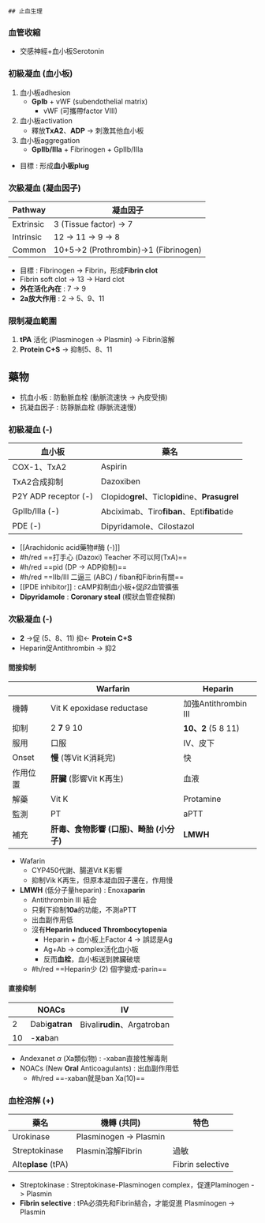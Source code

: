 	## 止血生理
### 血管收縮
+ 交感神經+血小板Serotonin
### 初級凝血 (血小板)
1. 血小板adhesion
	- **GpIb** + vWF (subendothelial matrix)
		- vWF (可攜帶factor VIII)
1. 血小板activation
	- 釋放**TxA2**、**ADP** -> 刺激其他血小板
2. 血小板aggregation
	- **GpIIb/IIIa** + Fibrinogen + GpIIb/IIIa
- 目標 : 形成**血小板plug**
### 次級凝血 (凝血因子)
| Pathway   | 凝血因子               |
|-----------|------------------------|
| Extrinsic | 3 (Tissue factor) -> 7 |
| Intrinsic | 12 -> 11 -> 9 -> 8           |
| Common    | 10+5->2 (Prothrombin)->1 (Fibrinogen)|
- 目標 : Fibrinogen -> Fibrin，形成**Fibrin clot**
- Fibrin soft clot -> 13 -> Hard clot
- **外在活化內在** : 7 -> 9
- **2a放大作用** : 2 -> 5、9、11
### 限制凝血範圍
1. **tPA** 活化 (Plasminogen -> Plasmin) -> Fibrin溶解
2. **Protein C+S** -> 抑制5、8、11
## 藥物
- 抗血小板 : 防動脈血栓 (動脈流速快 -> 內皮受損)
- 抗凝血因子 : 防靜脈血栓 (靜脈流速慢)
### 初級凝血 (-)
| 血小板               | 藥名                               |
|----------------------|------------------------------------|
| COX-1、TxA2          | Aspirin                            |
| TxA2合成抑制          | Dazoxiben                          |
| P2Y ADP receptor (-) | Clopido**grel**、Ticlo**pid**ine、**Prasugrel**|
| GpIIb/IIIa (-)       | Abciximab、Tiro**fiban**、Epti**fiba**tide |
| PDE (-)              | Dipyridamole、Cilostazol           |
- [[Arachidonic acid藥物#酶 (-)]]
- #h/red ==打手心 (Dazoxi) Teacher 不可以阿(TxA)==
- #h/red ==pid (DP -> ADP抑制)==
- #h/red ==IIb/III 二逼三 (ABC) / fiban和Fibrin有關==
- [[PDE inhibitor]] : cAMP抑制血小板+促$\beta2$血管擴張
- **Dipyridamole** : **Coronary steal** (楔狀血管症候群)
### 次級凝血 (-)
- **2** ->促 (5、8、11) 抑<- **Protein C+S**
- Heparin促Antithrombin -> 抑2
#### 間接抑制
|          | Warfarin                          | Heparin              |
|----------|-----------------------------------|----------------------|
| 機轉     | Vit K epoxidase reductase         | 加強Antithrombin III |
| 抑制     | 2 **7** 9 10                          | **10、2** (5 8 11)       |
| 服用     | 口服                              | IV、皮下              |
| Onset    | **慢** (等Vit K消耗完)                | 快                   |
| 作用位置 | **肝臟** (影響Vit K再生)               | 血液                 |
| 解藥     | Vit K                             | Protamine            |
| 監測     | PT                                | aPTT                 |
| 補充     | **肝毒、食物影響 (口服)、畸胎 (小分子)** | **LMWH**                 |
- Wafarin
	- CYP450代謝、腸道Vit K影響
	- 抑制Vik K再生，但原本凝血因子還在，作用慢
- **LMWH** (低分子量heparin) : Enoxa**parin**
	- Antithrombin III 結合
	- 只剩下抑制**10a**的功能，不測aPTT
	- 出血副作用低
	- 沒有**Heparin Induced Thrombocytopenia**
		- Heparin + 血小板上Factor 4 -> 誤認是Ag
		- Ag+Ab -> complex活化血小板
		- 反而**血栓**，血小板送到脾臟破壞
	- #h/red ==Heparin少 (2) 個字變成-parin==
#### 直接抑制
|    | NOACs          | IV                          |
|----|----------------|-----------------------------|
| 2  | Dabi**gatran** | Bivali**rudin**、Argatroban |
| 10 | -**xa**ban     |                             |
- Andexanet $\alpha$ (Xa類似物) : -xaban直接性解毒劑
- NOACs (New **Oral** Anticoagulants) : 出血副作用低
	- #h/red ==-xaban就是ban Xa(10)==
### 血栓溶解 (+)
| 藥名              | 機轉 (共同)              | 特色             |
|-------------------|-------------------------|------------------|
| Urokinase         | Plasminogen -> Plasmin  |                  |
| Streptokinase     |   Plasmin溶解Fibrin          | 過敏             |
| Alte**plase**   (tPA) |                         | Fibrin selective |
- Streptokinase : Streptokinase-Plasminogen complex，促進Plaminogen -> Plasmin
- **Fibrin selective** : tPA必須先和Fibrin結合，才能促進 Plasminogen -> Plasmin
